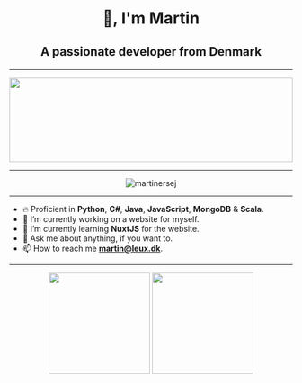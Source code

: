 <h1 align="center">👋, I'm Martin</h1>
<h2 align="center">A passionate developer from Denmark</h2>
<h4 align="center"></h4>

<hr>

<img src="https://raw.githubusercontent.com/rodrigograca31/rodrigograca31/master/matrix.svg" width="100%" height="150px"/> 

<hr>
<div align="center">
  <img src="https://komarev.com/ghpvc/?username=martinersej&label=Profile%20views&color=0e75b6&style=flat" alt="martinersej"/> 
</div>

<hr>

- 🔥 Proficient in **Python**, **C#**, **Java**, **JavaScript**, **MongoDB** & **Scala**.
- 🔭 I’m currently working on a website for myself.
- 🌱 I’m currently learning **NuxtJS** for the website.
- 💬 Ask me about anything, if you want to.
- 📫 How to reach me **martin@leux.dk**.

<hr>

<div align="center">
  <img height="180em" src="https://github-readme-stats.vercel.app/api?username=martinersej&show_icons=true&theme=dark&include_all_commits=true&count_private=true"/>
  <img height="180em" src="https://github-readme-stats.vercel.app/api/top-langs/?username=martinersej&layout=compact&langs_count=7&theme=dark"/>
</div>
